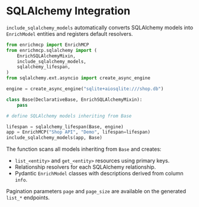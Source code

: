 # SQLAlchemy Integration

`include_sqlalchemy_models` automatically converts SQLAlchemy models into
`EnrichModel` entities and registers default resolvers.

```python
from enrichmcp import EnrichMCP
from enrichmcp.sqlalchemy import (
    EnrichSQLAlchemyMixin,
    include_sqlalchemy_models,
    sqlalchemy_lifespan,
)
from sqlalchemy.ext.asyncio import create_async_engine

engine = create_async_engine("sqlite+aiosqlite:///shop.db")

class Base(DeclarativeBase, EnrichSQLAlchemyMixin):
    pass

# define SQLAlchemy models inheriting from Base

lifespan = sqlalchemy_lifespan(Base, engine)
app = EnrichMCP("Shop API", "Demo", lifespan=lifespan)
include_sqlalchemy_models(app, Base)
```

The function scans all models inheriting from `Base` and creates:

- `list_<entity>` and `get_<entity>` resources using primary keys.
- Relationship resolvers for each SQLAlchemy relationship.
- Pydantic `EnrichModel` classes with descriptions derived from column `info`.

Pagination parameters `page` and `page_size` are available on the generated
`list_*` endpoints.
